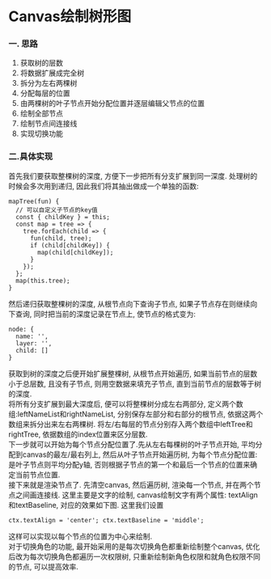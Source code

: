 # Canvas绘制树形图
### 一. 思路  
1. 获取树的层数
2. 将数据扩展成完全树
3. 拆分为左右两棵树
4. 分配每层的位置
5. 由两棵树的叶子节点开始分配位置并逐层编辑父节点的位置
6. 绘制全部节点
7. 绘制节点间连接线
8. 实现切换功能
### 二.具体实现
首先我们要获取整棵树的深度, 方便下一步把所有分支扩展到同一深度. 处理树的时候会多次用到递归, 因此我们将其抽出做成一个单独的函数:
```
mapTree(fun) {
  // 可以自定义子节点的key值
  const { childKey } = this;
  const map = tree => {
    tree.forEach(child => {
      fun(child, tree);
      if (child[childKey]) {
        map(child[childKey]);
      }
    });
  };
  map(this.tree);
}
```  
然后递归获取整棵树的深度, 从根节点向下查询子节点, 如果子节点存在则继续向下查询, 同时把当前的深度记录在节点上, 使节点的格式变为:
```
node: {
  name: '',
  layer: '',
  child: []
}
```
获取到树的深度之后便开始扩展整棵树, 从根节点开始遍历, 如果当前节点的层数小于总层数, 且没有子节点, 则用空数据来填充子节点, 直到当前节点的层数等于树的深度.  
将所有分支扩展到最大深度后, 便可以将整棵树分成左右两部分, 定义两个数组:leftNameList和rightNameList, 分别保存左部分和右部分的根节点, 依据这两个数组来拆分出来左右两棵树. 将左/右每层的节点分别存入两个数组中leftTree和rightTree, 依据数组的index位置来区分层数.  
下一步就可以开始为每个节点分配位置了.先从左右每棵树的叶子节点开始, 平均分配到canvas的最左/最右列上, 然后从叶子节点开始遍历树, 为每个节点分配位置: 是叶子节点则平均分配y轴, 否则根据子节点的第一个和最后一个节点的位置来确定当前节点位置.  
接下来就是渲染节点了. 先清空canvas, 然后遍历树, 渲染每一个节点, 并在两个节点之间画连接线. 这里主要是文字的绘制, canvas绘制文字有两个属性: textAlign和textBaseline, 对应的效果如下图. 这里我们设置
```
ctx.textAlign = 'center'; ctx.textBaseline = 'middle';
```
这样可以实现以每个节点的位置为中心来绘制.  
对于切换角色的功能, 最开始采用的是每次切换角色都重新绘制整个canvas, 优化后改为每次切换角色都遍历一次权限树, 只重新绘制新角色权限和就角色权限不同的节点, 可以提高效率.